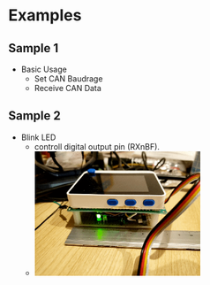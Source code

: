 # Examples
## Sample 1
- Basic Usage
    - Set CAN Baudrage
    - Receive CAN Data
## Sample 2
- Blink LED
    - controll digital output pin (RXnBF).
    - <img src="./img/sample2_L-chika.gif" width="300px"/>